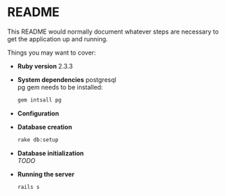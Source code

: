 # README

This README would normally document whatever steps are necessary to get the
application up and running.

Things you may want to cover:

* **Ruby version**
  2.3.3
* **System dependencies**
  postgresql</br>
  pg gem needs to be installed:

  ```bash
  gem intsall pg
  ```

* **Configuration**

* **Database creation**

  ```bash
  rake db:setup
  ```

* **Database initialization**</br>
  _TODO_

* **Running the server**

  ```bash
  rails s
  ```
